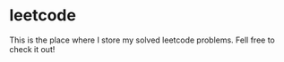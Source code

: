 # leetcode

This is the place where I store my solved leetcode problems. Fell free to check it out!
